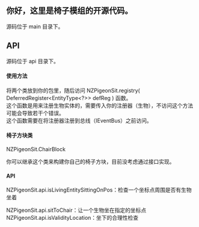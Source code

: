 ## 你好，这里是椅子模组的开源代码。
源码位于 main 目录下。

## API
源码位于 api 目录下。

#### 使用方法
将两个类放到你的包里，随后访问 NZPigeonSit.registry( DeferredRegister<EntityType<?>> defReg ) 函数。  
这个函数是用来注册生物实体的，需要传入你的注册器（生物），不访问这个方法可能会导致若干个错误。  
这个函数需要在将注册器注册到总线（IEventBus）之前访问。  
  
#### 椅子方块类
NZPigeonSit.ChairBlock  
  
你可以继承这个类来构建你自己的椅子方块，目前没考虑通过接口实现。  
  
#### API
NZPigeonSit.api.isLivingEntitySittingOnPos：检查一个坐标点周围是否有生物坐着  
  
NZPigeonSit.api.sitToChair：让一个生物坐在指定的坐标点  
NZPigeonSit.api.isValidityLocation：坐下的合理性检查  
